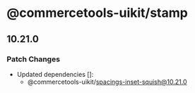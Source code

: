 # @commercetools-uikit/stamp

## 10.21.0

### Patch Changes

- Updated dependencies []:
  - @commercetools-uikit/spacings-inset-squish@10.21.0
